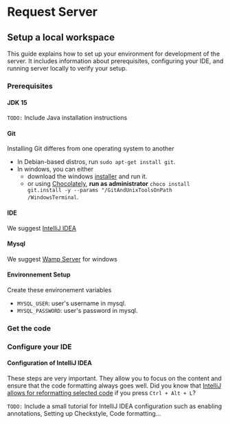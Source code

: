 # Request Server
## Setup a local workspace
This guide explains how to set up your environment for development of the server. It includes information about prerequisites, configuring your IDE, and running server locally to verify your setup.
### Prerequisites
#### JDK 15
`TODO:` Include Java installation instructions
#### Git
Installing Git differes from one operating system to another
- In Debian-based distros, run `sudo apt-get install git`.
- In windows, you can either
  - download the windows [installer](http://git-scm.com/download/win) and run it.
  - or using [Chocolately](https://chocolatey.org/install), **run as administrator** `choco install git.install -y --params "/GitAndUnixToolsOnPath /WindowsTerminal`.
#### IDE
We suggest [IntelliJ IDEA](https://www.jetbrains.com/idea/)
#### Mysql
We suggest [Wamp Server]() for windows
#### Environnement Setup
Create these environement variables
  - `MYSQL_USER`: user's username in mysql.
  - `MYSQL_PASSWORD`: user's password in mysql.
### Get the code
### Configure your IDE
#### Configuration of IntelliJ IDEA
These steps are very important. They allow you to focus on the content and ensure that the code formatting always goes well. Did you know that [IntelliJ allows for reformatting selected code](https://www.jetbrains.com/help/idea/reformat-and-rearrange-code.html#reformat_code) if you press `Ctrl + Alt + L`?

`TODO:` Include a small tutorial for IntelliJ IDEA configuration such as enabling annotations, Setting up Checkstyle, Code formatting...

